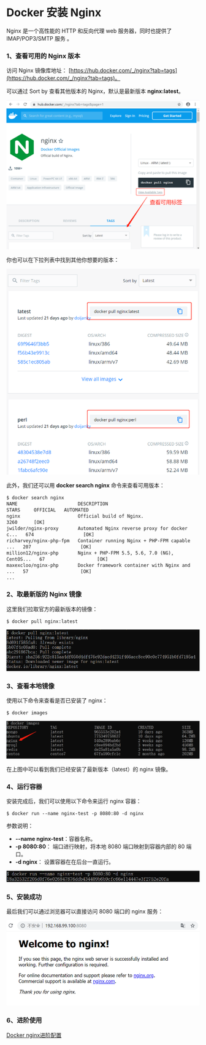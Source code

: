 # Docker 安装 Nginx
Nginx 是一个高性能的 HTTP 和反向代理 web 服务器，同时也提供了 IMAP/POP3/SMTP 服务 。

### 1、查看可用的 Nginx 版本
访问 Nginx 镜像库地址： [https://hub.docker.com/_/nginx?tab=tags](https://hub.docker.com/_/nginx?tab=tags)。

可以通过 Sort by 查看其他版本的 Nginx，默认是最新版本 **nginx:latest**。

![](../assets/install/nginx1.png)

你也可以在下拉列表中找到其他你想要的版本：

![](../assets/install/nginx2.png)

此外，我们还可以用 **docker search nginx** 命令来查看可用版本：

```shell
$ docker search nginx
NAME                      DESCRIPTION                                     STARS     OFFICIAL   AUTOMATED
nginx                     Official build of Nginx.                        3260      [OK]       
jwilder/nginx-proxy       Automated Nginx reverse proxy for docker c...   674                  [OK]
richarvey/nginx-php-fpm   Container running Nginx + PHP-FPM capable ...   207                  [OK]
million12/nginx-php       Nginx + PHP-FPM 5.5, 5.6, 7.0 (NG), CentOS...   67                   [OK]
maxexcloo/nginx-php       Docker framework container with Nginx and ...   57                   [OK]
...
```

### 2、取最新版的 Nginx 镜像
这里我们拉取官方的最新版本的镜像：

```shell
$ docker pull nginx:latest
```

![](../assets/install/nginx3.png)

### 3、查看本地镜像
使用以下命令来查看是否已安装了 nginx：

```shell
$ docker images
```

![](../assets/install/nginx4.png)

在上图中可以看到我们已经安装了最新版本（latest）的 nginx 镜像。

### 4、运行容器
安装完成后，我们可以使用以下命令来运行 nginx 容器：

```shell
$ docker run --name nginx-test -p 8080:80 -d nginx
```

参数说明：

+ **--name nginx-test**：容器名称。
+ **-p 8080:80**： 端口进行映射，将本地 8080 端口映射到容器内部的 80 端口。
+ **-d nginx**： 设置容器在在后台一直运行。


![](../assets/install/nginx5.png)

### 5、安装成功
最后我们可以通过浏览器可以直接访问 8080 端口的 nginx 服务：

![](../assets/install/nginx6.png)

### 6、进阶使用
[Docker nginx进阶配置](../advanced/docker-nginx-advanced.md)

